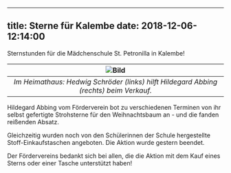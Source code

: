 
---
title: Sterne für Kalembe
date: 2018-12-06-12:14:00
---

Sternstunden für die Mädchenschule St. Petronilla in Kalembe!

| ![Bild](/images/sterne2018.JPG) | 
|:--:| 
| *Im Heimathaus: Hedwig Schröder (links) hilft Hildegard Abbing (rechts) beim Verkauf.* |  

<!-- more -->

Hildegard Abbing vom Förderverein bot zu verschiedenen Terminen von ihr selbst gefertigte Strohsterne für den Weihnachtsbaum an - und die fanden reißenden Absatz. 

Gleichzeitig wurden noch von den Schülerinnen der Schule hergestellte Stoff-Einkaufstaschen angeboten. Die Aktion wurde gestern beendet. 

Der Fördervereins bedankt sich bei allen, die die Aktion mit dem Kauf eines Sterns oder einer Tasche unterstützt haben! 

